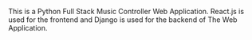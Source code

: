 This is a Python Full Stack Music Controller Web Application. React.js is used for the frontend and Django is used for the backend of The Web Application.
